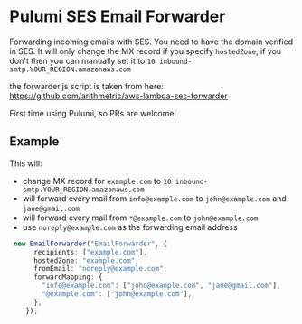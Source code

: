 # Pulumi SES Email Forwarder

Forwarding incoming emails with SES. 
You need to have the domain verified in SES. 
It will only change the MX record if you specify `hostedZone`, if you don't then you can manually set it to `10 inbound-smtp.YOUR_REGION.amazonaws.com`

the forwarder.js script is taken from here: https://github.com/arithmetric/aws-lambda-ses-forwarder

First time using Pulumi, so PRs are welcome!


## Example

This will:
- change MX record for `example.com` to `10 inbound-smtp.YOUR_REGION.amazonaws.com`
- will forward every mail from `info@example.com` to `john@example.com` and `jane@gmail.com`
- will forward every mail from `*@example.com` to `john@example.com`
- use `noreply@example.com` as the forwarding email address

```ts
 new EmailForwarder("EmailForwarder", {
      recipients: ["example.com"],
      hostedZone: "example.com",
      fromEmail: "noreply@example.com",
      forwardMapping: {
        "info@example.com": ["john@example.com", "jane@gmail.com"],
        "@example.com": ["john@example.com"],
      },
    });
```